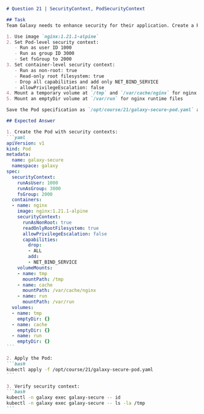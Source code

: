 ````markdown
# Question 21 | SecurityContext, PodSecurityContext

## Task
Team Galaxy needs to enhance security for their application. Create a Pod named `galaxy-secure` in Namespace `galaxy` with these security requirements:

1. Use image `nginx:1.21.1-alpine`
2. Set Pod-level security context:
   - Run as user ID 1000
   - Run as group ID 3000
   - Set fsGroup to 2000
3. Set container-level security context:
   - Run as non-root: true
   - Read-only root filesystem: true
   - Drop all capabilities and add only NET_BIND_SERVICE
   - allowPrivilegeEscalation: false
4. Mount a temporary volume at `/tmp` and `/var/cache/nginx` for nginx to write temporary files
5. Mount an emptyDir volume at `/var/run` for nginx runtime files

Save the Pod specification as `/opt/course/21/galaxy-secure-pod.yaml` and verify it runs successfully.

## Expected Answer

1. Create the Pod with security contexts:
```yaml
apiVersion: v1
kind: Pod
metadata:
  name: galaxy-secure
  namespace: galaxy
spec:
  securityContext:
    runAsUser: 1000
    runAsGroup: 3000
    fsGroup: 2000
  containers:
  - name: nginx
    image: nginx:1.21.1-alpine
    securityContext:
      runAsNonRoot: true
      readOnlyRootFilesystem: true
      allowPrivilegeEscalation: false
      capabilities:
        drop:
        - ALL
        add:
        - NET_BIND_SERVICE
    volumeMounts:
    - name: tmp
      mountPath: /tmp
    - name: cache
      mountPath: /var/cache/nginx
    - name: run
      mountPath: /var/run
  volumes:
  - name: tmp
    emptyDir: {}
  - name: cache
    emptyDir: {}
  - name: run
    emptyDir: {}
```

2. Apply the Pod:
```bash
kubectl apply -f /opt/course/21/galaxy-secure-pod.yaml
```

3. Verify security context:
```bash
kubectl -n galaxy exec galaxy-secure -- id
kubectl -n galaxy exec galaxy-secure -- ls -la /tmp
```
````
